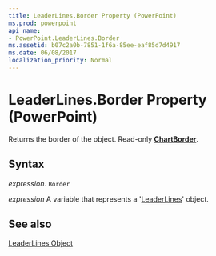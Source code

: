 ```yaml
---
title: LeaderLines.Border Property (PowerPoint)
ms.prod: powerpoint
api_name:
- PowerPoint.LeaderLines.Border
ms.assetid: b07c2a0b-7851-1f6a-85ee-eaf85d7d4917
ms.date: 06/08/2017
localization_priority: Normal
---
```



# LeaderLines.Border Property (PowerPoint)

Returns the border of the object. Read-only  **[ChartBorder](PowerPoint.ChartBorder.md)**.


## Syntax

 _expression_. `Border`

 _expression_ A variable that represents a '[LeaderLines](PowerPoint.LeaderLines.md)' object.


## See also


[LeaderLines Object](PowerPoint.LeaderLines.md)

